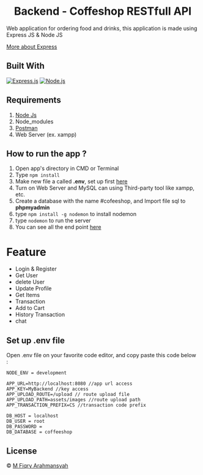<h1 align="center">Backend - Coffeshop RESTfull API</h1>

Web application for ordering food and drinks,
this application is made using Express JS & Node JS

[More about Express](https://en.wikipedia.org/wiki/Express.js)

## Built With

[![Express.js](https://img.shields.io/badge/Express.js-4.x-orange.svg?style=rounded-square)](https://expressjs.com/en/starter/installing.html)
[![Node.js](https://img.shields.io/badge/Node.js-v.12.13-green.svg?style=rounded-square)](https://nodejs.org/)

## Requirements

1. <a href="https://nodejs.org/en/download/">Node Js</a>
2. Node_modules
3. <a href="https://www.getpostman.com/">Postman</a>
4. Web Server (ex. xampp)

## How to run the app ?

1. Open app's directory in CMD or Terminal
2. Type `npm install`
3. Make new file a called **.env**, set up first [here](#set-up-env-file)
4. Turn on Web Server and MySQL can using Third-party tool like xampp, etc.
5. Create a database with the name #cofeeshop, and Import file sql to **phpmyadmin**
6. type `npm install -g nodemon` to install nodemon
7. type `nodemon` to run the server
8. You can see all the end point [here](https://documenter.getpostman.com/view/15940810/TzscomKH)

# Feature

<ul>
<li>Login & Register</li>
<li>Get User</li>
<li>delete User</li>
<li>Update Profile</li>
<li>Get Items</li>
<li>Transaction</li>
<li>Add to Cart</li>
<li>History Transaction</li>
<li>chat</li>
</ul>

## Set up .env file

Open .env file on your favorite code editor, and copy paste this code below :

```
NODE_ENV = development

APP_URL=http://localhost:8080 //app url access
APP_KEY=MyBackend //key access
APP_UPLOAD_ROUTE=/upload // route upload file
APP_UPLOAD_PATH=assets/images //route upload path
APP_TRANSACTION_PREFIX=CS //transaction code prefix

DB_HOST = localhost
DB_USER = root
DB_PASSWORD =
DB_DATABASE = coffeeshop
```

## License

© [M Fiqry Arahmansyah](https://www.instagram.com/xfiqryx)
